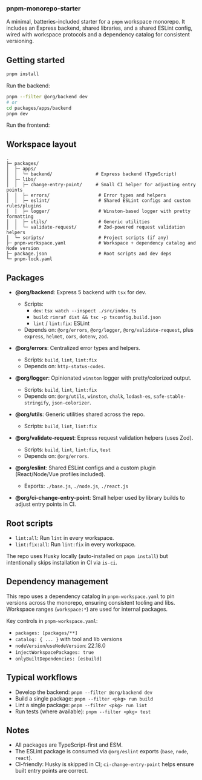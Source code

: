 ### pnpm-monorepo-starter

A minimal, batteries-included starter for a `pnpm` workspace monorepo. It includes an Express backend, shared libraries, and a shared ESLint config, wired with workspace protocols and a dependency catalog for consistent versioning.


## Getting started
```sh
pnpm install
```

Run the backend:
```sh
pnpm --filter @org/backend dev
# or
cd packages/apps/backend
pnpm dev
```

Run the frontend:

## Workspace layout
```
.
├─ packages/
│  ├─ apps/
│  │  └─ backend/                # Express backend (TypeScript)
│  ├─ libs/
│  │  ├─ change-entry-point/     # Small CI helper for adjusting entry points
│  │  ├─ errors/                  # Error types and helpers
│  │  ├─ eslint/                  # Shared ESLint configs and custom rules/plugins
│  │  ├─ logger/                  # Winston-based logger with pretty formatting
│  │  ├─ utils/                   # Generic utilities
│  │  └─ validate-request/        # Zod-powered request validation helpers
│  └─ scripts/                    # Project scripts (if any)
├─ pnpm-workspace.yaml            # Workspace + dependency catalog and Node version
├─ package.json                   # Root scripts and dev deps
└─ pnpm-lock.yaml
```

## Packages
- **@org/backend**: Express 5 backend with `tsx` for dev.
  - Scripts:
    - `dev`: `tsx watch --inspect ./src/index.ts`
    - `build`: `rimraf dist && tsc -p tsconfig.build.json`
    - `lint` / `lint:fix`: ESLint
  - Depends on: `@org/errors`, `@org/logger`, `@org/validate-request`, plus `express`, `helmet`, `cors`, `dotenv`, `zod`.

- **@org/errors**: Centralized error types and helpers.
  - Scripts: `build`, `lint`, `lint:fix`
  - Depends on: `http-status-codes`.

- **@org/logger**: Opinionated `winston` logger with pretty/colorized output.
  - Scripts: `build`, `lint`, `lint:fix`
  - Depends on: `@org/utils`, `winston`, `chalk`, `lodash-es`, `safe-stable-stringify`, `json-colorizer`.

- **@org/utils**: Generic utilities shared across the repo.
  - Scripts: `build`, `lint`, `lint:fix`

- **@org/validate-request**: Express request validation helpers (uses Zod).
  - Scripts: `build`, `lint`, `lint:fix`, `test`
  - Depends on: `@org/errors`.

- **@org/eslint**: Shared ESLint configs and a custom plugin (React/Node/Vue profiles included).
  - Exports: `./base.js`, `./node.js`, `./react.js`

- **@org/ci-change-entry-point**: Small helper used by library builds to adjust entry points in CI.

## Root scripts
- `lint:all`: Run `lint` in every workspace.
- `lint:fix:all`: Run `lint:fix` in every workspace.

The repo uses Husky locally (auto-installed on `pnpm install`) but intentionally skips installation in CI via `is-ci`.

## Dependency management
This repo uses a dependency catalog in `pnpm-workspace.yaml` to pin versions across the monorepo, ensuring consistent tooling and libs. Workspace ranges (`workspace:*`) are used for internal packages.

Key controls in `pnpm-workspace.yaml`:
- `packages: [packages/**]`
- `catalog: { ... }` with tool and lib versions
- `nodeVersion`/`useNodeVersion`: 22.18.0
- `injectWorkspacePackages: true`
- `onlyBuiltDependencies: [esbuild]`

## Typical workflows
- Develop the backend: `pnpm --filter @org/backend dev`
- Build a single package: `pnpm --filter <pkg> run build`
- Lint a single package: `pnpm --filter <pkg> run lint`
- Run tests (where available): `pnpm --filter <pkg> test`

## Notes
- All packages are TypeScript-first and ESM.
- The ESLint package is consumed via `@org/eslint` exports (`base`, `node`, `react`).
- CI-friendly: Husky is skipped in CI; `ci-change-entry-point` helps ensure built entry points are correct.
